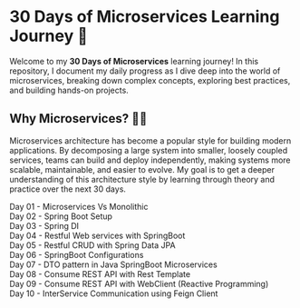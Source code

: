 

# 30 Days of Microservices Learning Journey 🚀

Welcome to my **30 Days of Microservices** learning journey! In this repository, I document my daily progress as I dive deep into the world of microservices, breaking down complex concepts, exploring best practices, and building hands-on projects.

## Why Microservices? 🧑‍💻

Microservices architecture has become a popular style for building modern applications. By decomposing a large system into smaller, loosely coupled services, teams can build and deploy independently, making systems more scalable, maintainable, and easier to evolve. My goal is to get a deeper understanding of this architecture style by learning through theory and practice over the next 30 days.

Day 01 - Microservices Vs Monolithic </br>
Day 02 - Spring Boot Setup </br>
Day 03 - Spring DI </br>
Day 04 - Restful Web services with SpringBoot</br>
Day 05 - Restful CRUD with Spring Data JPA</br>
Day 06 - SpringBoot Configurations </br>
Day 07 - DTO pattern in Java SpringBoot Microservices</br>
Day 08 - Consume REST API with Rest Template</br>
Day 09 - Consume REST API with WebClient (Reactive Programming)</br>
Day 10 - InterService Communication using Feign Client


